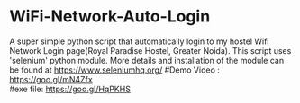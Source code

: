 # WiFi-Network-Auto-Login
A super simple python script that automatically login to my hostel Wifi Network Login page(Royal Paradise Hostel, Greater Noida).
This script uses 'selenium' python module. More details and installation of the module can be found at https://www.seleniumhq.org/ 
#Demo Video : 
https://goo.gl/mN4Zfx  
#exe file: https://goo.gl/HqPKHS  
